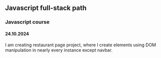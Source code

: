 <h2>Javascript full-stack path</h2>
<h3>Javascript course</h3>
<h4>24.10.2024</h4>
I am creating restaurant page project, where I create elements using DOM manipulation in nearly every instance except navbar.
